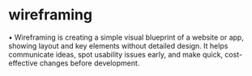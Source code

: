 # wireframing
• Wireframing is creating a simple visual blueprint of a website or app, showing layout and key elements without detailed design. It helps communicate ideas, spot usability issues early, and make quick, cost-effective changes before development.
